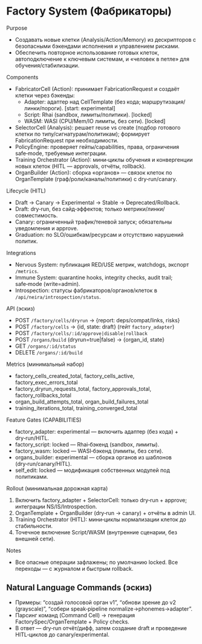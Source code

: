 <!-- neira:meta
id: NEI-20250923-factory-system-design
intent: design
summary: |
  Каркас системы Фабрикаторов: FabricatorCell/SelectorCell, жизненный цикл клеток (Draft→Canary→Experimental→Stable), интеграции с Nervous/Immune, HITL‑обучение и органы.
-->
<!-- neira:meta
id: NEI-20251115-organ-cancel-build-design
intent: design
summary: упомянут DELETE /organs/:id/build в API эскизе.
-->

# Factory System (Фабрикаторы)

Purpose
- Создавать новые клетки (Analysis/Action/Memory) из дескрипторов с безопасными бэкендами исполнения и управлением рисками.
- Обеспечить повторное использование готовых клеток, автоподключение к ключевым системам, и «человек в петле» для обучения/стабилизации.

Components
- FabricatorCell (Action): принимает FabricationRequest и создаёт клетки через бэкенды:
  - Adapter: адаптер над CellTemplate (без кода; маршрутизация/линки/пороги). [start: experimental]
  - Script: Rhai (sandbox, лимиты/политики). [locked]
  - WASM: WASI (CPU/Mem/IO лимиты, без сети). [locked]
- SelectorCell (Analysis): решает reuse vs create (подбор готового клетки по типу/сигнатурам/политикам); формирует FabricationRequest при необходимости.
- PolicyEngine: проверяет гейты/capabilities, права, ограничения safe‑mode, требуемые интеграции.
- Training Orchestrator (Action): мини‑циклы обучения и конвергенции новых клеток (HITL — approvals, отчёты, rollback).
- OrganBuilder (Action): сборка «органов» — связок клеток по OrganTemplate (граф/роли/каналы/политики) с dry‑run/canary.

Lifecycle (HITL)
- Draft → Canary → Experimental → Stable → Deprecated/Rollback.
- Draft: dry‑run, без сайд‑эффектов; только метрики/линки/совместимость.
- Canary: ограниченный трафик/теневой запуск; обязательны уведомления и approve.
- Graduation: по SLO/ошибкам/ресурсам и отсутствию нарушений политик.

Integrations
- Nervous System: публикация RED/USE метрик, watchdogs, экспорт `/metrics`.
- Immune System: quarantine hooks, integrity checks, audit trail; safe‑mode (write=admin).
- Introspection: статусы фабрикаторов/органов/клеток в `/api/neira/introspection/status`.

API (эскиз)
- POST `/factory/cells/dryrun` → {report: deps/compat/links, risks}
- POST `/factory/cells` → {id, state: draft} (гейт `factory_adapter`)
- POST `/factory/cells/:id/approve|disable|rollback`
- POST `/organs/build` (dryrun=true|false) → {organ_id, state}
- GET `/organs/:id/status`
- DELETE `/organs/:id/build`

Metrics (минимальный набор)
- factory_cells_created_total, factory_cells_active, factory_exec_errors_total
- factory_dryrun_requests_total, factory_approvals_total, factory_rollbacks_total
- organ_build_attempts_total, organ_build_failures_total
- training_iterations_total, training_converged_total

Feature Gates (CAPABILITIES)
- factory_adapter: experimental — включить адаптер (без кода) + dry‑run/HITL.
- factory_script: locked — Rhai‑бэкенд (sandbox, лимиты).
- factory_wasm: locked — WASI‑бэкенд (лимиты, без сети).
- organs_builder: experimental — сборка органов из шаблонов (dry‑run/canary/HITL).
- self_edit: locked — модификация собственных модулей под политиками.

Rollout (минимальная дорожная карта)
1) Включить factory_adapter + SelectorCell: только dry‑run + approve; интеграции NS/IS/Introspection.
2) OrganTemplate + OrganBuilder (dry‑run → canary) + отчёты в admin UI.
3) Training Orchestrator (HITL): мини‑циклы нормализации клеток до стабильности.
4) Точечное включение Script/WASM (внутренние сценарии, без внешней сети).

Notes
- Все опасные операции зафлажены; по умолчанию locked. Все переходы — с журналом и быстрым rollback.

## Natural Language Commands (эскиз)

- Примеры: “создай голосовой орган v1”, “обнови зрение до v2 (grayscale)”, “собери speak‑pipeline normalize→phonemes→adapter”.
- Парсинг команд (Command Cell) → генерация FactorySpec/OrganTemplate + Policy checks.
- В ответ — dry‑run отчёт/дифф, затем создание draft и проведение HITL‑циклов до canary/experimental.
